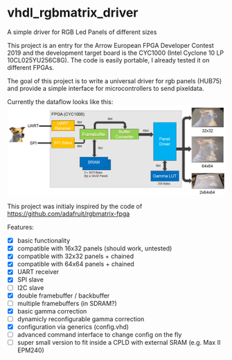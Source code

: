 # vhdl_rgbmatrix_driver
A simple driver for RGB Led Panels of different sizes

This project is an entry for the Arrow European FPGA Developer Contest 2019 and the development target board is the CYC1000 (Intel Cyclone 10 LP 10CL025YU256C8G). The code is easily portable, I already tested it on different FPGAs.

The goal of this project is to write a universal driver for rgb panels (HUB75) and provide a simple interface for microcontrollers to send pixeldata.  

Currently the dataflow looks like this:
![Alt text](images/overview.png?raw=true "Overview of dataflow")

This project was initialy inspired by the code of https://github.com/adafruit/rgbmatrix-fpga

Features:
- [x] basic functionality
- [x] compatible with 16x32 panels (should work, untested)
- [x] compatible with 32x32 panels + chained
- [x] compatible with 64x64 panels + chained
- [x] UART receiver
- [x] SPI slave 
- [ ] I2C slave
- [x] double framebuffer / backbuffer
- [ ] multiple framebuffers (in SDRAM?)
- [x] basic gamma correction
- [ ] dynamicly reconfigurable gamma correction
- [x] configuration via generics (config.vhd)
- [ ] advanced command interface to change config on the fly
- [ ] super small version to fit inside a CPLD with external SRAM (e.g. Max II EPM240)
